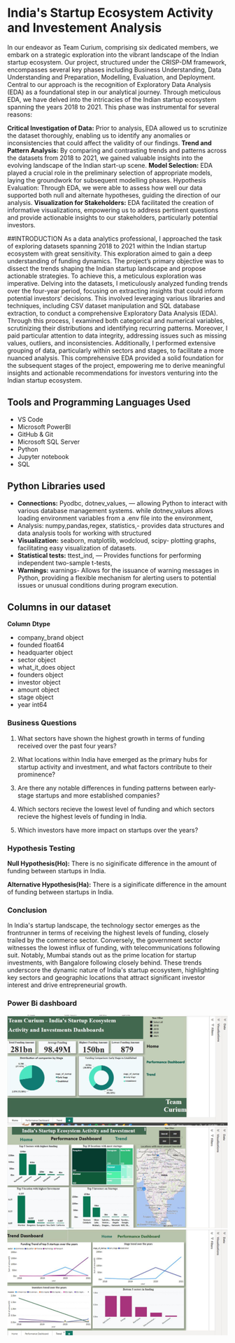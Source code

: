 # India's Startup Ecosystem Activity and Investement Analysis
In our endeavor as Team Curium, comprising six dedicated members, we embark on a strategic exploration into the vibrant landscape of the Indian startup ecosystem. Our project, structured under the CRISP-DM framework, encompasses several key phases including Business Understanding, Data Understanding and Preparation, Modelling, Evaluation, and Deployment. Central to our approach is the recognition of Exploratory Data Analysis (EDA) as a foundational step in our analytical journey. Through meticulous EDA, we have delved into the intricacies of the Indian startup ecosystem spanning the years 2018 to 2021. This phase was instrumental for several reasons:

**Critical Investigation of Data:** Prior to analysis, EDA allowed us to scrutinize the dataset thoroughly, enabling us to identify any anomalies or inconsistencies that could affect the validity of our findings.
**Trend and Pattern Analysis:** By comparing and contrasting trends and patterns across the datasets from 2018 to 2021, we gained valuable insights into the evolving landscape of the Indian start-up scene.
**Model Selection:** EDA played a crucial role in the preliminary selection of appropriate models, laying the groundwork for subsequent modelling phases.
Hypothesis Evaluation: Through EDA, we were able to assess how well our data supported both null and alternate hypotheses, guiding the direction of our analysis.
**Visualization for Stakeholders:** EDA facilitated the creation of informative visualizations, empowering us to address pertinent questions and provide actionable insights to our stakeholders, particularly potential investors.

##INTRODUCTION
As a data analytics professional, I approached the task of exploring datasets spanning 2018 to 2021 within the Indian startup ecosystem with great sensitivity. This exploration aimed to gain a deep understanding of funding dynamics. The project’s primary objective was to dissect the trends shaping the Indian startup landscape and propose actionable strategies. To achieve this, a meticulous exploration was imperative. Delving into the datasets, I meticulously analyzed funding trends over the four-year period, focusing on extracting insights that could inform potential investors’ decisions. This involved leveraging various libraries and techniques, including CSV dataset manipulation and SQL database extraction, to conduct a comprehensive Exploratory Data Analysis (EDA). Through this process, I examined both categorical and numerical variables, scrutinizing their distributions and identifying recurring patterns. Moreover, I paid particular attention to data integrity, addressing issues such as missing values, outliers, and inconsistencies. Additionally, I performed extensive grouping of data, particularly within sectors and stages, to facilitate a more nuanced analysis. This comprehensive EDA provided a solid foundation for the subsequent stages of the project, empowering me to derive meaningful insights and actionable recommendations for investors venturing into the Indian startup ecosystem.

## Tools and Programming Languages Used
- VS Code
- Microsoft PowerBI
- GitHub & Git
- Microsoft SQL Server
- Python
- Jupyter notebook
- SQL
## Python Libraries used
- **Connections:** Pyodbc, dotnev_values, — allowing Python to interact with various database management systems. while dotnev_values allows loading environment variables from a .env file into the environment,
- Analysis: numpy,pandas,regex, statistics,- provides data structures and data analysis tools for working with structured
- **Visualization:** seaborn, matplotlib, wodcloud, scipy- plotting graphs, facilitating easy visualization of datasets.
- **Statistical tests:** ttest_ind, — Provides functions for performing independent two-sample t-tests,
- **Warnings:** warnings- Allows for the issuance of warning messages in Python, providing a flexible mechanism for alerting users to potential issues or unusual conditions during program execution.

## Columns in our dataset
 **Column**             **Dtype**   
- company_brand         object 
- founded               float64
- headquarter           object
- sector                object 
- what_it_does          object
- founders              object
- investor              object 
- amount                object 
- stage                 object 
- year                  int64

### Business Questions

1. What sectors have shown the highest growth in terms of funding received over the past four years?

2. What locations within India have emerged as the primary hubs for startup activity and investment, and what factors contribute to their prominence?

3. Are there any notable differences in funding patterns between early-stage startups and more established companies?

4. Which sectors recieve the lowest level of funding and which sectors recieve the highest levels of funding in India.

5. Which investors have more impact on startups over the years?

### Hypothesis Testing

**Null Hypothesis(Ho):** There is no siginificate difference in the amount of funding between startups in India.

**Alternative Hypothesis(Ha):** There is a siginificate difference in the amount of funding between startups in India.

### Conclusion

In India's startup landscape, the technology sector emerges as the frontrunner in terms of receiving the highest levels of funding, closely trailed by the commerce sector. Conversely, the government sector witnesses the lowest influx of funding, with telecommunications following suit. Notably, Mumbai stands out as the prime location for startup investments, with Bangalore following closely behind. These trends underscore the dynamic nature of India's startup ecosystem, highlighting key sectors and geographic locations that attract significant investor interest and drive entrepreneurial growth.

### Power Bi dashboard

![Home Page](images/POWER1.JPG)
![Performance Dashboard](images/POWER2.JPG)
![Trend Dashboard](images/POWER3.JPG)
